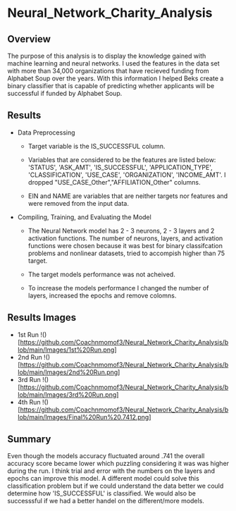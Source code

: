 # Neural_Network_Charity_Analysis

## Overview

The purpose of this analysis is to display the knowledge gained with machine learning and neural networks. I used the features in the data set with more than 34,000 organizations that have recieved funding from Alphabet Soup over the years. With this information I helped Beks create a binary classifier that is capable of predicting whether applicants will be successful if funded by Alphabet Soup.

## Results

* Data Preprocessing

   * Target variable is the IS_SUCCESSFUL column.
    
   * Variables that are considered to be the features are listed below:
    'STATUS', 'ASK_AMT', 'IS_SUCCESSFUL', 'APPLICATION_TYPE', 'CLASSIFICATION', 'USE_CASE', 'ORGANIZATION', 'INCOME_AMT'. I dropped "USE_CASE_Other","AFFILIATION_Other" columns.
    
   * EIN and NAME are variables that are neither targets nor features
    and were removed from the input data.

* Compiling, Training, and Evaluating the Model
   
   * The Neural Network model has 2 - 3 neurons, 2 - 3 layers and 2 activation functions. The number of neurons, layers, and activation functions were chosen because it was best for binary classifcation problems and nonlinear datasets, tried to accompish higher than 75 target.

   * The target models performance was not acheived.

   * To increase the models performance I changed the number of layers, increased the epochs and remove colomns.

## Results Images
* 1st Run
!()[https://github.com/Coachnmomof3/Neural_Network_Charity_Analysis/blob/main/Images/1st%20Run.png]
* 2nd Run
!()[https://github.com/Coachnmomof3/Neural_Network_Charity_Analysis/blob/main/Images/2nd%20Run.png]
* 3rd Run
!()[https://github.com/Coachnmomof3/Neural_Network_Charity_Analysis/blob/main/Images/3rd%20Run.png]
* 4th Run
!()[https://github.com/Coachnmomof3/Neural_Network_Charity_Analysis/blob/main/Images/Final%20Run%20.7412.png]

## Summary

Even though the models accuracy fluctuated around .741 the overall accuracy score became lower which puzzling considering it was was higher during the run. I think trial and error with the numbers on the layers and epochs can improve this model. A different model could solve this classification problem but if we could understand the data better we could determine how 'IS_SUCCESSFUL' is classified. We would also be successsful if we had a better handel on the different/more models.
